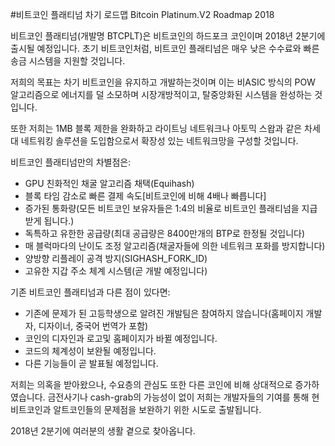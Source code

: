 #비트코인 플래티넘 차기 로드맵
Bitcoin Platinum.V2 Roadmap 2018

비트코인 플래티넘(개발명 BTCPLT)은 비트코인의 하드포크 코인이며 2018년 2분기에 출시될 예정입니다. 초기 비트코인처럼, 비트코인 플래티넘은 매우 낮은 수수료와 빠른 송금 시스템을 지원할 것입니다.

저희의 목표는 차기 비트코인을 유지하고 개발하는것이며 이는 비ASIC 방식의 POW 알고리즘으로 에너지를 덜 소모하며 시장개방적이고, 탈중앙화된 시스템을 완성하는 것입니다.

또한 저희는 1MB 블록 제한을 완화하고 라이트닝 네트워크나 아토믹 스왑과 같은 차세대 네트워킹 솔루션을 도입함으로서 확장성 있는 네트워크망을 구성할 것입니다.


비트코인 플래티넘만의 차별점은:

- GPU 친화적인 채굴 알고리즘 채택(Equihash)
- 블록 타임 감소로 빠른 결제 속도[비트코인에 비해 4배나 빠릅니다]
- 증가된 통화량(모든 비트코인 보유자들은 1:4의 비율로 비트코인 플래티넘을 지급받게 됩니다.)
- 독특하고 유한한 공급량(최대 공급량은 8400만개의 BTP로 한정될 것입니다)
- 매 블럭마다의 난이도 조정 알고리즘(채굴자들에 의한 네트워크 포화를 방지합니다)
- 양방향 리플레이 공격 방지(SIGHASH_FORK_ID)
- 고유한 지갑 주소 체계 시스템(곧 개발 예정입니다)

기존 비트코인 플래티넘과 다른 점이 있다면:

- 기존에 문제가 된 고등학생으로 알려진 개발팀은 참여하지 않습니다(홈페이지 개발자, 디자이너, 중국어 번역가 포함)
- 코인의 디자인과 로고및 홈페이지가 바뀔 예정입니다.
- 코드의 체계성이 보완될 예정입니다.
- 다른 기능들이 곧 발표될 예정입니다.


저희는 의혹을 받아왔으나, 수요층의 관심도 또한 다른 코인에 비해 상대적으로 증가하였습니다.
금전사기나 cash-grab의 가능성이 없이 저희는 개발자들의 기여를 통해 현 비트코인과 알트코인들의 문제점을 보완하기 위한 시도로 출발됩니다.

2018년 2분기에 여러분의 생활 곁으로 찾아옵니다.
